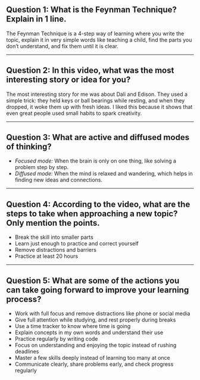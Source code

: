 
## Question 1: What is the Feynman Technique? Explain in 1 line.
The Feynman Technique is a 4-step way of learning where you write the topic, explain it in very simple words like teaching a child, find the parts you don’t understand, and fix them until it is clear.

---

## Question 2: In this video, what was the most interesting story or idea for you?
The most interesting story for me was about Dali and Edison. They used a simple trick: they held keys or ball bearings while resting, and when they dropped, it woke them up with fresh ideas. I liked this because it shows that even great people used small habits to spark creativity.

---

## Question 3: What are active and diffused modes of thinking?
* *Focused mode:* When the brain is only on one thing, like solving a problem step by step.  
* *Diffused mode:* When the mind is relaxed and wandering, which helps in finding new ideas and connections.  

---

## Question 4: According to the video, what are the steps to take when approaching a new topic? Only mention the points.
- Break the skill into smaller parts  
- Learn just enough to practice and correct yourself  
- Remove distractions and barriers  
- Practice at least 20 hours  

---

## Question 5: What are some of the actions you can take going forward to improve your learning process?
- Work with full focus and remove distractions like phone or social media  
- Give full attention while studying, and rest properly during breaks  
- Use a time tracker to know where time is going  
- Explain concepts in my own words and understand their use  
- Practice regularly by writing code  
- Focus on understanding and enjoying the topic instead of rushing deadlines  
- Master a few skills deeply instead of learning too many at once  
- Communicate clearly, share problems early, and check progress regularly

